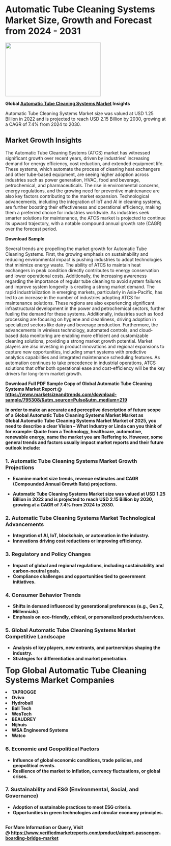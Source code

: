 <H1>Automatic Tube Cleaning Systems Market Size, Growth and Forecast from 2024 - 2031</H1><img class="aligncenter size-medium wp-image-584254" src="https://thirdeyenews.in/wp-content/uploads/2024/09/Global-Market-Research-300x168.jpeg" alt="" width="300" height="168" /><p><strong>Global&nbsp;<a href="https://www.marketsizeandtrends.com/download-sample/795308/&amp;utm_source=Pulse&amp;utm_medium=219">Automatic Tube Cleaning Systems Market</a> Insights</strong></p><p>Automatic Tube Cleaning Systems Market size was valued at USD 1.25 Billion in 2022 and is projected to reach USD 2.15 Billion by 2030, growing at a CAGR of 7.4% from 2024 to 2030.</p><p><h2>Market Growth Insights</h2> <p>The Automatic Tube Cleaning Systems (ATCS) market has witnessed significant growth over recent years, driven by industries' increasing demand for energy efficiency, cost reduction, and extended equipment life. These systems, which automate the process of cleaning heat exchangers and other tube-based equipment, are seeing higher adoption across industries such as power generation, HVAC, food and beverage, petrochemical, and pharmaceuticals. The rise in environmental concerns, energy regulations, and the growing need for preventive maintenance are also key factors contributing to the market expansion. Technological advancements, including the integration of IoT and AI in cleaning systems, are further boosting their effectiveness and operational efficiency, making them a preferred choice for industries worldwide. As industries seek smarter solutions for maintenance, the ATCS market is projected to continue its upward trajectory, with a notable compound annual growth rate (CAGR) over the forecast period.</p> <p><strong>Download Sample</strong></p> <p>Several trends are propelling the market growth for Automatic Tube Cleaning Systems. First, the growing emphasis on sustainability and reducing environmental impact is pushing industries to adopt technologies that minimize energy waste. The ability of ATCS to maintain heat exchangers in peak condition directly contributes to energy conservation and lower operational costs. Additionally, the increasing awareness regarding the importance of regular tube cleaning to avoid system failures and improve system longevity is creating a strong market demand. The rapid industrialization in emerging markets, particularly in Asia-Pacific, has led to an increase in the number of industries adopting ATCS for maintenance solutions. These regions are also experiencing significant infrastructural development in the power and petrochemical sectors, further fueling the demand for these systems. Additionally, industries such as food processing are focusing on hygiene and cleanliness, driving adoption in specialized sectors like dairy and beverage production. Furthermore, the advancements in wireless technology, automated controls, and cloud-based data monitoring are enabling more efficient and customizable cleaning solutions, providing a strong market growth potential. Market players are also investing in product innovations and regional expansions to capture new opportunities, including smart systems with predictive analytics capabilities and integrated maintenance scheduling features. As automation continues to take precedence in industrial operations, ATCS solutions that offer both operational ease and cost-efficiency will be the key drivers for long-term market growth.</p> <p><strong></p><p><span class=""><strong>Download Full PDF Sample Copy of Global Automatic Tube Cleaning Systems Market Report</strong> @ <a href="https://www.marketsizeandtrends.com/download-sample/795308/&amp;utm_source=Pulse&amp;utm_medium=219" target="_blank">https://www.marketsizeandtrends.com/download-sample/795308/&amp;utm_source=Pulse&amp;utm_medium=219</a></span></p><p>In order to make an accurate and perceptive description of future scope of a Global&nbsp;Automatic Tube Cleaning Systems Market Market as Global&nbsp;Automatic Tube Cleaning Systems Market Market of 2025, you need to describe a clear Vision &ndash; What Industry or Linda can you think of for example: Quote from a Technology, healthcare, automotive, renewable energy, name the market you are Reffering to. However, some general trends and factors usually impact market reports and their future outlook include:</p><h3>1.&nbsp;<strong>Automatic Tube Cleaning Systems Market Growth Projections</strong></h3><ul><li>Examine market size trends, revenue estimates and CAGR (Compounded Annual Growth Rate) projections.</li><li><p>Automatic Tube Cleaning Systems Market size was valued at USD 1.25 Billion in 2022 and is projected to reach USD 2.15 Billion by 2030, growing at a CAGR of 7.4% from 2024 to 2030.</p></li></ul><h3>2.&nbsp;<strong>Automatic Tube Cleaning Systems Market Technological Advancements</strong></h3><ul><li>Integration of AI, IoT, blockchain, or automation in the industry.</li><li>Innovations driving cost reductions or improving efficiency.</li></ul><h3>3.&nbsp;<strong>Regulatory and Policy Changes</strong></h3><ul><li>Impact of global and regional regulations, including sustainability and carbon-neutral goals.</li><li>Compliance challenges and opportunities tied to government initiatives.</li></ul><h3>4.&nbsp;<strong>Consumer Behavior Trends</strong></h3><ul><li>Shifts in demand influenced by generational preferences (e.g., Gen Z, Millennials).</li><li>Emphasis on eco-friendly, ethical, or personalized products/services.</li></ul><h3>5.&nbsp;<strong>Global Automatic Tube Cleaning Systems Market Competitive Landscape</strong></h3><ul><li>Analysis of key players, new entrants, and partnerships shaping the industry.</li><li>Strategies for differentiation and market penetration.</li></ul><p data-pm-slice="1 1 []"><span style="color: inherit; font-family: inherit; font-size: 25px;">Top Global Automatic Tube Cleaning Systems Market Companies</span></p><div class="" data-test-id=""><p><li>TAPROGGE</li><li> Ovivo</li><li> Hydroball</li><li> Ball Tech</li><li> WesTech</li><li> BEAUDREY</li><li> Nijhuis</li><li> WSA Engineered Systems</li><li> Watco</li></p></div><h3>6.&nbsp;<strong>Economic and Geopolitical Factors</strong></h3><ul><li>Influence of global economic conditions, trade policies, and geopolitical events.</li><li>Resilience of the market to inflation, currency fluctuations, or global crises.</li></ul><h3>7.&nbsp;<strong>Sustainability and ESG (Environmental, Social, and Governance)</strong></h3><ul><li>Adoption of sustainable practices to meet ESG criteria.</li><li>Opportunities in green technologies and circular economy principles.</li></ul><h2><strong style="font-size: 14px;">For More Information or Query, Visit @&nbsp;</strong><a style="background-color: #ffffff; font-size: 14px;" href="https://www.marketsizeandtrends.com/report/automatic-tube-cleaning-systems-market/" target="_blank">https://www.verifiedmarketreports.com/product/airport-passenger-boarding-bridge-market</a></h2>

